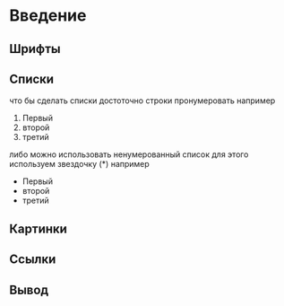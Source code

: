 # Введение

## Шрифты


## Списки
что бы сделать списки достоточно строки пронумеровать 
например

1. Первый
2. второй
3. третий

либо можно использовать ненумерованный список
для этого используем звездочку (*)
например

* Первый
* второй
* третий

## Картинки


## Ссылки


## Вывод